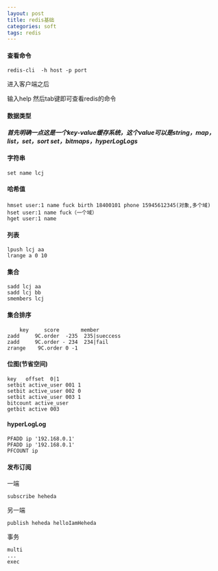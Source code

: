 ```yaml
---
layout: post
title: redis基础
categories: soft
tags: redis
---
```


#### 查看命令
    
    redis-cli  -h host -p port

进入客户端之后

输入help 然后tab键即可查看redis的命令
#### 数据类型
***首先明确一点这是一个key-value缓存系统，这个value可以是string，map，list，set，sort set，bitmaps，hyperLogLogs***

#### 字符串

    set name lcj

#### 哈希值
    
    hmset user:1 name fuck birth 18400101 phone 15945612345(对象,多个域)
    hset user:1 name fuck（一个域）
    hget user:1 name

#### 列表

    lpush lcj aa
    lrange a 0 10

#### 集合
    
    sadd lcj aa
    sadd lcj bb
    smembers lcj

#### 集合排序 
    
        key     score       member
    zadd     9C.order  -235  235|sueccess
    zadd     9C.order - 234  234|fail
    zrange    9C.order 0 -1
 
#### 位图(节省空间)

    key   offset  0|1
    setbit active_user 001 1
    setbit active_user 002 0
    setbit active_user 003 1
    bitcount active_user
    getbit active 003

#### hyperLogLog

    PFADD ip '192.168.0.1'
    PFADD ip '192.168.0.1'
    PFCOUNT ip

#### 发布订阅
一端
    
    subscribe heheda

另一端
    
    publish heheda helloIamHeheda
    
事务

    multi
    ...
    exec
